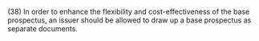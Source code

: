 (38) In order to enhance the flexibility and cost-effectiveness of the base prospectus, an issuer should be allowed to draw up a base prospectus as separate documents.